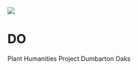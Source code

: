 <a href="https://www.juncture-digital.org"><img src="https://juncture-digital.github.io/juncture/static/images/ve-button.png"></a>
# DO
Plant Humanities Project Dumbarton Oaks

<param ve-image 
  url="https://commons.wikimedia.org/wiki/File:Ch%C3%A2teau_de_Val%C3%A8re_et_Haut_de_Cry_-_juillet_2022.jpg#/media/File:Ch%C3%A2teau_de_Val%C3%A8re_et_Haut_de_Cry_-_juillet_2022.jpg" 
  label="Castle" 
  description="picture of a castle" 
  license="CC BY-SA 4.0">
